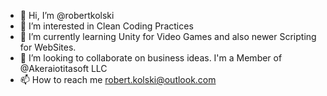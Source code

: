 - 👋 Hi, I’m @robertkolski
- 👀 I’m interested in Clean Coding Practices
- 🌱 I’m currently learning Unity for Video Games and also newer Scripting for WebSites.
- 💞️ I’m looking to collaborate on business ideas.  I'm a Member of @Akeraiotitasoft LLC
- 📫 How to reach me robert.kolski@outlook.com

<!---
robertkolski/robertkolski is a ✨ special ✨ repository because its `README.md` (this file) appears on your GitHub profile.
You can click the Preview link to take a look at your changes.
--->
